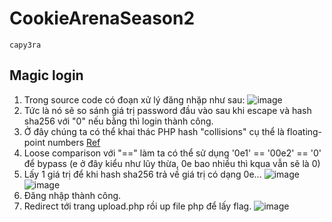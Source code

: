 # CookieArenaSeason2 
`capy3ra`

## Magic login
1. Trong source code có đoạn xử lý đăng nhặp như sau:
![image](https://github.com/cuong9cm/CTFwriteup/assets/80744099/a7d96d5d-cd05-42e5-b9eb-949879ebc162)
2. Tức là nó sẽ so sánh giá trị password đầu vào sau khi escape và hash sha256 với "0" nếu bằng thì login thành công.
3. Ở đây chúng ta có thể khai thác PHP hash "collisions" cụ thể là floating-point numbers [Ref](https://github.com/spaze/hashes/blob/master/README.md)
4. Loose comparison với "==" làm ta có thể sử dụng '0e1' == '00e2' == '0' để bypass (e ở đây kiểu như lũy thừa, 0e bao nhiều thì kqua vẫn sẽ là 0)
5. Lấy 1 giá trị để khi hash sha256 trả về giá trị có dạng 0e...
![image](https://github.com/cuong9cm/CTFwriteup/assets/80744099/ec7ff1ac-b6d2-4751-920d-c187e05eaac6)
![image](https://github.com/cuong9cm/CTFwriteup/assets/80744099/762b690e-16f8-4946-8fd1-478d85747383)
6. Đăng nhập thành công.
7. Redirect tới trang upload.php rồi up file php để lấy flag.
![image](https://github.com/cuong9cm/CTFwriteup/assets/80744099/eafc7729-05a9-4722-bd71-452a5d1e7e1b)

## 
